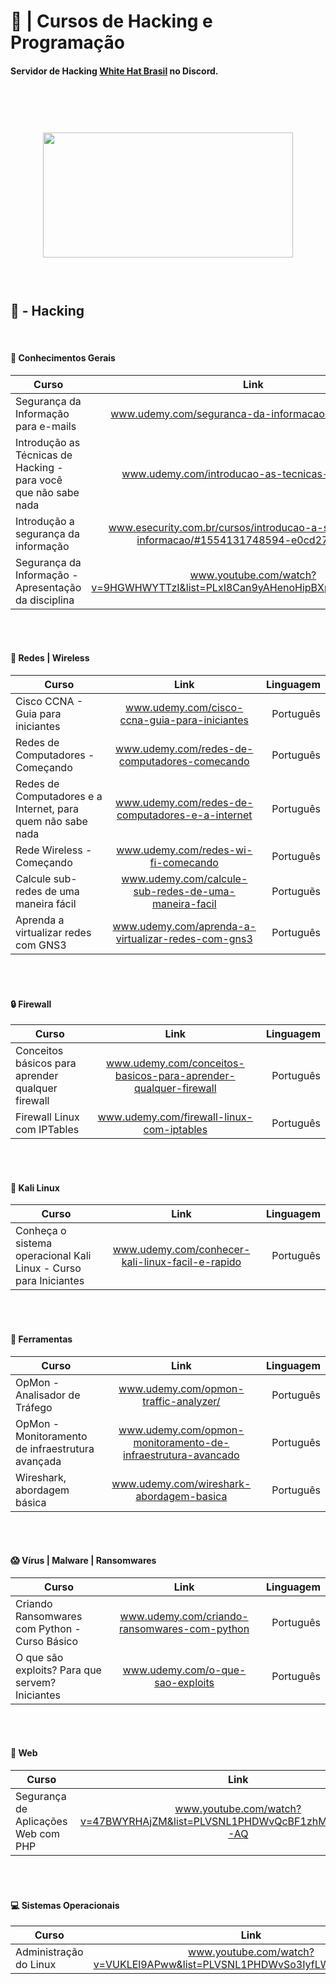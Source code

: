 #
# :scroll: | Cursos de Hacking e Programação
#### Servidor de Hacking [White Hat Brasil](https://discord.gg/ZNcxA6n) no Discord.
#

<p align="center">
  <br>
  <br>
  <br>
  <img src="https://i.imgur.com/gjv5CaH.gif" height="200" width="400">
  <br>
  <br>
  <br>
</p>

#



## :tophat: -  Hacking

<br>

#### :busts_in_silhouette: Conhecimentos Gerais 
**Curso** | **Link** | **Linguagem**
|----------|:-------------:|------:|
Segurança da Informação para e-mails | www.udemy.com/seguranca-da-informacao-para-e-mails | Português
Introdução as Técnicas de Hacking - para você que não sabe nada | www.udemy.com/introducao-as-tecnicas-de-hacking | Português
Introdução a segurança da informação | www.esecurity.com.br/cursos/introducao-a-seguranca-da-informacao/#1554131748594-e0cd274b-fa43 | Português
Segurança da Informação - Apresentação da disciplina | www.youtube.com/watch?v=9HGWHWYTTzI&list=PLxI8Can9yAHenoHipBXp9XuJY4BBxBUPQ | Português

<br>
<br>

#### :calling: Redes | Wireless

**Curso** | **Link** | **Linguagem**
|----------|:-------------:|------:|
Cisco CCNA - Guia para iniciantes | www.udemy.com/cisco-ccna-guia-para-iniciantes | Português
Redes de Computadores - Começando | www.udemy.com/redes-de-computadores-comecando | Português
Redes de Computadores e a Internet, para quem não sabe nada | www.udemy.com/redes-de-computadores-e-a-internet | Português
Rede Wireless - Começando | www.udemy.com/redes-wi-fi-comecando | Português
Calcule sub-redes de uma maneira fácil | www.udemy.com/calcule-sub-redes-de-uma-maneira-facil | Portuguẽs
Aprenda a virtualizar redes com GNS3 | www.udemy.com/aprenda-a-virtualizar-redes-com-gns3 | Português


<br>
<br>

#### :lock: Firewall

**Curso** | **Link** | **Linguagem**
|----------|:-------------:|------:|
Conceitos básicos para aprender qualquer firewall | www.udemy.com/conceitos-basicos-para-aprender-qualquer-firewall | Português
Firewall Linux com IPTables | www.udemy.com/firewall-linux-com-iptables | Português



<br>
<br>

#### :dragon: Kali Linux

**Curso** | **Link** | **Linguagem**
|----------|:-------------:|------:|
Conheça o sistema operacional Kali Linux - Curso para Iniciantes | www.udemy.com/conhecer-kali-linux-facil-e-rapido | Português


<br>
<br>

#### :wrench: Ferramentas 

**Curso** | **Link** | **Linguagem**
|----------|:-------------:|------:|
OpMon - Analisador de Tráfego | www.udemy.com/opmon-traffic-analyzer/ | Português
OpMon - Monitoramento de infraestrutura avançada | www.udemy.com/opmon-monitoramento-de-infraestrutura-avancado | Português
Wireshark, abordagem básica | www.udemy.com/wireshark-abordagem-basica | Português

<br>
<br>

#### :scream: Vírus | Malware | Ransomwares


**Curso** | **Link** | **Linguagem**
|----------|:-------------:|------:|
Criando Ransomwares com Python - Curso Básico | www.udemy.com/criando-ransomwares-com-python | Português
O que são exploits? Para que servem? Iniciantes | www.udemy.com/o-que-sao-exploits | Português

<br>
<br>

#### :page_with_curl: Web


**Curso** | **Link** | **Linguagem**
|----------|:-------------:|------:|
Segurança de Aplicações Web com PHP | www.youtube.com/watch?v=47BWYRHAjZM&list=PLVSNL1PHDWvQcBF1zhMTCC68NGslFP-AQ | Português


<br>
<br>

#### :computer: Sistemas Operacionais


**Curso** | **Link** | **Linguagem**
|----------|:-------------:|------:|
Administração do Linux | www.youtube.com/watch?v=VUKLEl9APww&list=PLVSNL1PHDWvSo3IyfLWgsReSC3UIvsEIy | Português
